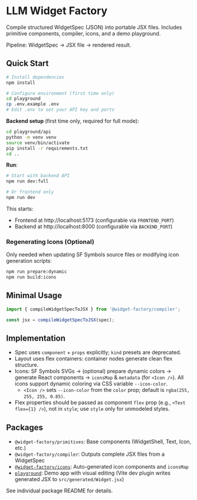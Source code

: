 # LLM Widget Factory

Compile structured WidgetSpec (JSON) into portable JSX files. Includes primitive components, compiler, icons, and a demo playground.

Pipeline: WidgetSpec → JSX file → rendered result.

## Quick Start

```bash
# Install dependencies
npm install

# Configure environment (first time only)
cd playground
cp .env.example .env
# Edit .env to set your API key and ports
```

**Backend setup** (first time only, required for full mode):
```bash
cd playground/api
python -m venv venv
source venv/bin/activate
pip install -r requirements.txt
cd ..
```

**Run**:
```bash
# Start with backend API
npm run dev:full

# Or frontend only
npm run dev
```

This starts:
- Frontend at http://localhost:5173 (configurable via `FRONTEND_PORT`)
- Backend at http://localhost:8000 (configurable via `BACKEND_PORT`)

### Regenerating Icons (Optional)
Only needed when updating SF Symbols source files or modifying icon generation scripts:
```bash
npm run prepare:dynamic
npm run build:icons
```

## Minimal Usage
```js
import { compileWidgetSpecToJSX } from '@widget-factory/compiler';

const jsx = compileWidgetSpecToJSX(spec);
```

## Implementation
- Spec uses `component` + `props` explicitly; `kind` presets are deprecated.
- Layout uses flex containers: container nodes generate clean flex structure.
- Icons: SF Symbols SVGs → (optional) prepare dynamic colors → generate React components → `iconsMap` & `metadata` (for `<Icon />`). All icons support dynamic coloring via CSS variable `--icon-color`.
  - `<Icon />` sets `--icon-color` from the `color` prop; default is `rgba(255, 255, 255, 0.85)`.
- Flex properties should be passed as component `flex` prop (e.g., `<Text flex={1} />`), not in `style`; use `style` only for unmodeled styles.

## Packages
- `@widget-factory/primitives`: Base components (WidgetShell, Text, Icon, etc.)
- `@widget-factory/compiler`: Outputs complete JSX files from a WidgetSpec
- [`@widget-factory/icons`](./packages/icons/README.md): Auto-generated icon components and `iconsMap`
- [`playground`](./playground/README.md): Demo app with visual editing (Vite dev plugin writes generated JSX to `src/generated/Widget.jsx`)

See individual package README for details.
